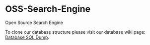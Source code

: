 # OSS-Search-Engine
Open Source Search Engine

To clone our database structure please visit our database wiki page: [Database SQL Dump](https://github.com/edmiester777/OSS-Search-Engine/wiki/Database-SQL-Dump).
